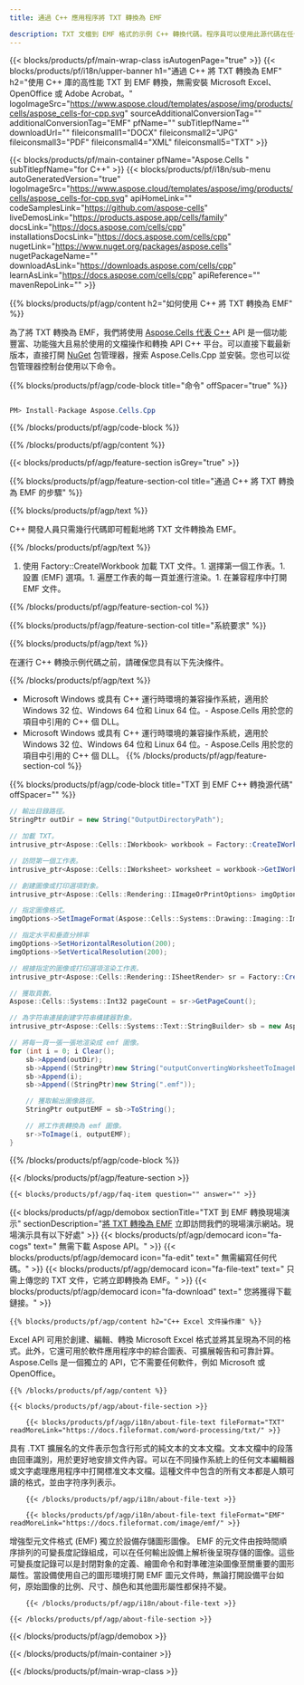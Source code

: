 ```yaml
---
title: 通過 C++ 應用程序將 TXT 轉換為 EMF 

description: TXT 文檔到 EMF 格式的示例 C++ 轉換代碼。程序員可以使用此源代碼在任何 C++ 應用程序中進行批量 TXT 到 EMF 的轉換。
---
```

{{< blocks/products/pf/main-wrap-class isAutogenPage="true" >}}
{{< blocks/products/pf/i18n/upper-banner h1="通過 C++ 將 TXT 轉換為 EMF" h2="使用 C++ 庫的高性能 TXT 到 EMF 轉換，無需安裝 Microsoft Excel、OpenOffice 或 Adobe Acrobat。" logoImageSrc="https://www.aspose.cloud/templates/aspose/img/products/cells/aspose_cells-for-cpp.svg" sourceAdditionalConversionTag="" additionalConversionTag="EMF" pfName="" subTitlepfName="" downloadUrl="" fileiconsmall1="DOCX" fileiconsmall2="JPG" fileiconsmall3="PDF" fileiconsmall4="XML" fileiconsmall5="TXT" >}}

{{< blocks/products/pf/main-container pfName="Aspose.Cells " subTitlepfName="for C++" >}}
{{< blocks/products/pf/i18n/sub-menu autoGeneratedVersion="true" logoImageSrc="https://www.aspose.cloud/templates/aspose/img/products/cells/aspose_cells-for-cpp.svg" apiHomeLink="" codeSamplesLink="https://github.com/aspose-cells" liveDemosLink="https://products.aspose.app/cells/family" docsLink="https://docs.aspose.com/cells/cpp" installationsDocsLink="https://docs.aspose.com/cells/cpp" nugetLink="https://www.nuget.org/packages/aspose.cells" nugetPackageName="" downloadAsLink="https://downloads.aspose.com/cells/cpp" learnAsLink="https://docs.aspose.com/cells/cpp" apiReference="" mavenRepoLink="" >}}

{{% blocks/products/pf/agp/content h2="如何使用 C++ 將 TXT 轉換為 EMF" %}}

 為了將 TXT 轉換為 EMF，我們將使用
 [Aspose.Cells 代表 C++](https://products.aspose.com/cells/cpp) 
 API 是一個功能豐富、功能強大且易於使用的文檔操作和轉換 API C++ 平台。可以直接下載最新版本，直接打開
 [NuGet](https://www.nuget.org/packages/aspose.cells) 
 包管理器，搜索
 Aspose.Cells.Cpp 
 並安裝。您也可以從包管理器控制台使用以下命令。

{{% blocks/products/pf/agp/code-block title="命令" offSpacer="true" %}}

```cs

PM> Install-Package Aspose.Cells.Cpp


```

{{% /blocks/products/pf/agp/code-block %}}

{{% /blocks/products/pf/agp/content %}}

{{< blocks/products/pf/agp/feature-section isGrey="true" >}}

{{% blocks/products/pf/agp/feature-section-col title="通過 C++ 將 TXT 轉換為 EMF 的步驟" %}}

{{% blocks/products/pf/agp/text %}}

 C++ 開發人員只需幾行代碼即可輕鬆地將 TXT 文件轉換為 EMF。

{{% /blocks/products/pf/agp/text %}}

1. 使用 Factory::CreateIWorkbook 加載 TXT 文件。1. 選擇第一個工作表。1. 設置 (EMF) 選項。1. 遍歷工作表的每一頁並進行渲染。1. 在兼容程序中打開 EMF 文件。

{{% /blocks/products/pf/agp/feature-section-col %}}

{{% blocks/products/pf/agp/feature-section-col title="系統要求" %}}

{{% blocks/products/pf/agp/text %}}

 在運行 C++ 轉換示例代碼之前，請確保您具有以下先決條件。

{{% /blocks/products/pf/agp/text %}}

- Microsoft Windows 或具有 C++ 運行時環境的兼容操作系統，適用於 Windows 32 位、Windows 64 位和 Linux 64 位。- Aspose.Cells 用於您的項目中引用的 C++ 個 DLL。
- Microsoft Windows 或具有 C++ 運行時環境的兼容操作系統，適用於 Windows 32 位、Windows 64 位和 Linux 64 位。- Aspose.Cells 用於您的項目中引用的 C++ 個 DLL。
{{% /blocks/products/pf/agp/feature-section-col %}}

{{% blocks/products/pf/agp/code-block title="TXT 到 EMF C++ 轉換源代碼" offSpacer="" %}}

```cs
// 輸出目錄路徑。
StringPtr outDir = new String("OutputDirectoryPath");

// 加載 TXT。
intrusive_ptr<Aspose::Cells::IWorkbook> workbook = Factory::CreateIWorkbook(u"sourceFile.txt");

// 訪問第一個工作表。
intrusive_ptr<Aspose::Cells::IWorksheet> worksheet = workbook->GetIWorksheets()->GetObjectByIndex(0);

// 創建圖像或打印選項對象。
intrusive_ptr<Aspose::Cells::Rendering::IImageOrPrintOptions> imgOptions = Factory::CreateIImageOrPrintOptions();

// 指定圖像格式。
imgOptions->SetImageFormat(Aspose::Cells::Systems::Drawing::Imaging::ImageFormat::GetEmf());

// 指定水平和垂直分辨率
imgOptions->SetHorizontalResolution(200);
imgOptions->SetVerticalResolution(200);

// 根據指定的圖像或打印選項渲染工作表。
intrusive_ptr<Aspose::Cells::Rendering::ISheetRender> sr = Factory::CreateISheetRender(worksheet, imgOptions);

// 獲取頁數。
Aspose::Cells::Systems::Int32 pageCount = sr->GetPageCount();

// 為字符串連接創建字符串構建器對象。
intrusive_ptr<Aspose::Cells::Systems::Text::StringBuilder> sb = new Aspose::Cells::Systems::Text::StringBuilder();

// 將每一頁一張一張地渲染成 emf 圖像。
for (int i = 0; i Clear();
	sb->Append(outDir);
	sb->Append((StringPtr)new String("outputConvertingWorksheetToImageEMF_"));
	sb->Append(i);
	sb->Append((StringPtr)new String(".emf"));

	// 獲取輸出圖像路徑。
	StringPtr outputEMF = sb->ToString();

	// 將工作表轉換為 emf 圖像。
	sr->ToImage(i, outputEMF);
}


```

{{% /blocks/products/pf/agp/code-block %}}

{{< /blocks/products/pf/agp/feature-section >}}

    {{< blocks/products/pf/agp/faq-item question="" answer="" >}}
 

<!-- aboutfile Starts -->

{{< blocks/products/pf/agp/demobox sectionTitle="TXT 到 EMF 轉換現場演示" sectionDescription="[將 TXT 轉換為 EMF](https://products.aspose.app/cells/conversion/txt-to-emf) 立即訪問我們的現場演示網站。現場演示具有以下好處" >}}
        {{< blocks/products/pf/agp/democard icon="fa-cogs" text=" 無需下載 Aspose API。" >}}
        {{< blocks/products/pf/agp/democard icon="fa-edit" text=" 無需編寫任何代碼。" >}}
        {{< blocks/products/pf/agp/democard icon="fa-file-text" text=" 只需上傳您的 TXT 文件，它將立即轉換為 EMF。" >}}
        {{< blocks/products/pf/agp/democard icon="fa-download" text=" 您將獲得下載鏈接。" >}}

    {{% blocks/products/pf/agp/content h2="C++ Excel 文件操作庫" %}}

 Excel API 可用於創建、編輯、轉換 Microsoft Excel 格式並將其呈現為不同的格式。此外，它還可用於軟件應用程序中的綜合圖表、可擴展報告和可靠計算。 Aspose.Cells 是一個獨立的 API，它不需要任何軟件，例如 Microsoft 或 OpenOffice。  



    {{% /blocks/products/pf/agp/content %}}

    {{< blocks/products/pf/agp/about-file-section >}}

        {{< blocks/products/pf/agp/i18n/about-file-text fileFormat="TXT" readMoreLink="https://docs.fileformat.com/word-processing/txt/" >}}

具有 .TXT 擴展名的文件表示包含行形式的純文本的文本文檔。文本文檔中的段落由回車識別，用於更好地安排文件內容。可以在不同操作系統上的任何文本編輯器或文字處理應用程序中打開標准文本文檔。這種文件中包含的所有文本都是人類可讀的格式，並由字符序列表示。

        {{< /blocks/products/pf/agp/i18n/about-file-text >}}

        {{< blocks/products/pf/agp/i18n/about-file-text fileFormat="EMF" readMoreLink="https://docs.fileformat.com/image/emf/" >}}

增強型元文件格式 (EMF) 獨立於設備存儲圖形圖像。 EMF 的元文件由按時間順序排列的可變長度記錄組成，可以在任何輸出設備上解析後呈現存儲的圖像。這些可變長度記錄可以是封閉對象的定義、繪圖命令和對準確渲染圖像至關重要的圖形屬性。當設備使用自己的圖形環境打開 EMF 圖元文件時，無論打開設備平台如何，原始圖像的比例、尺寸、顏色和其他圖形屬性都保持不變。

        {{< /blocks/products/pf/agp/i18n/about-file-text >}}

    {{< /blocks/products/pf/agp/about-file-section >}}

{{< /blocks/products/pf/agp/demobox >}}

<!-- aboutfile Ends -->



{{< /blocks/products/pf/main-container >}}
    
{{< /blocks/products/pf/main-wrap-class >}}
